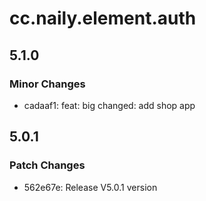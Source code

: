 # cc.naily.element.auth

## 5.1.0

### Minor Changes

-   cadaaf1: feat: big changed: add shop app

## 5.0.1

### Patch Changes

-   562e67e: Release V5.0.1 version
